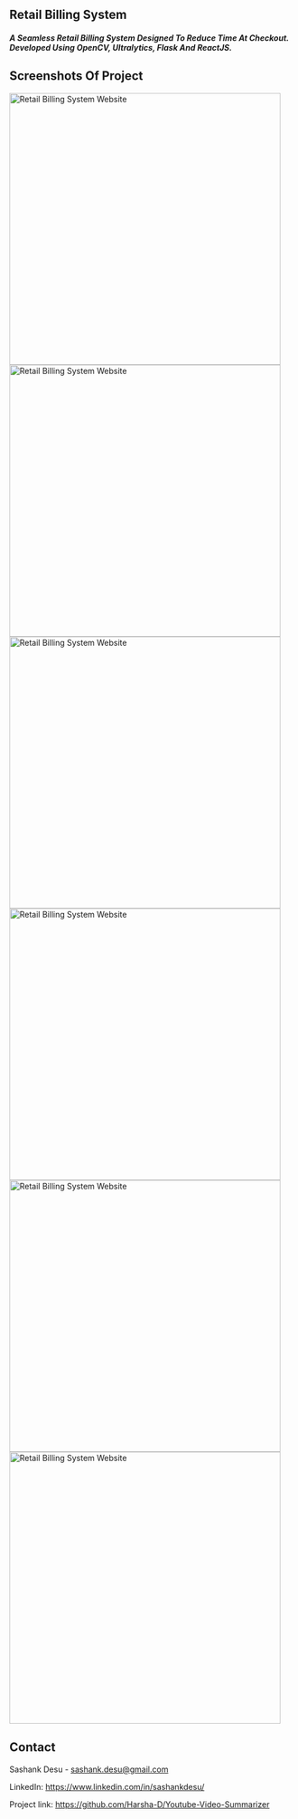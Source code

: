 ## Retail Billing System
##### A Seamless Retail Billing System Designed To Reduce Time At Checkout. Developed Using OpenCV, Ultralytics, Flask And ReactJS.


## Screenshots Of Project
<img width="480" alt="Retail Billing System Website" src="https://github.com/Harsha-D/Retail-Billing-System/assets/65390137/a1feac32-06b9-4239-a14b-0ac1d1ddb0af">
<img width="480" alt="Retail Billing System Website" src="https://github.com/Harsha-D/Retail-Billing-System/assets/65390137/dd9b0b09-52b2-4b59-9818-4c311b8fb0eb">
<img width="480" alt="Retail Billing System Website" src="https://github.com/Harsha-D/Retail-Billing-System/assets/65390137/45d173f0-9cf9-40e6-8f09-66fecef7f356">
<img width="480" alt="Retail Billing System Website" src="https://github.com/Harsha-D/Retail-Billing-System/assets/65390137/13af3870-7829-4054-9848-04420c515853">
<img width="480" alt="Retail Billing System Website" src="https://github.com/Harsha-D/Retail-Billing-System/assets/65390137/f900526e-f300-49a3-bc02-b1fc6d8b5d96">
<img width="480" alt="Retail Billing System Website" src="https://github.com/Harsha-D/Retail-Billing-System/assets/65390137/fca58ce2-c099-4e95-8813-a65de80a1750">


## Contact 
Sashank Desu - sashank.desu@gmail.com

LinkedIn: https://www.linkedin.com/in/sashankdesu/

Project link: https://github.com/Harsha-D/Youtube-Video-Summarizer
